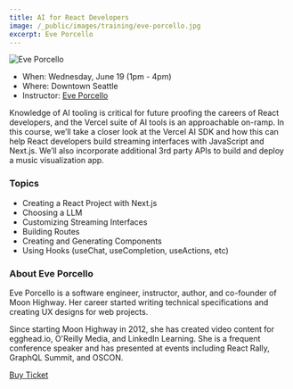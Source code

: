 ```yaml
---
title: AI for React Developers
image: /_public/images/training/eve-porcello.jpg
excerpt: Eve Porcello
---
```

![Eve Porcello](/_public/images/sharing/2024/trainings/ai-for-react-developers.png)

* When: Wednesday, June 19 (1pm - 4pm)
* Where: Downtown Seattle
* Instructor: [Eve Porcello](https://twitter.com/eveporcello)

Knowledge of AI tooling is critical for future proofing the careers of React developers, and the Vercel suite of AI tools is an approachable on-ramp. In this course, we’ll take a closer look at the Vercel AI SDK and how this can help React developers build streaming interfaces with JavaScript and Next.js. We’ll also incorporate additional 3rd party APIs to build and deploy a music visualization app.

### Topics

* Creating a React Project with Next.js
* Choosing a LLM
* Customizing Streaming Interfaces
* Building Routes
* Creating and Generating Components 
* Using Hooks (useChat, useCompletion, useActions, etc)

### About Eve Porcello

Eve Porcello is a software engineer, instructor, author, and co-founder of Moon Highway. Her career started writing technical specifications and creating UX designs for web projects.

Since starting Moon Highway in 2012, she has created video content for egghead.io, O'Reilly Media, and LinkedIn Learning. She is a frequent conference speaker and has presented at events including React Rally, GraphQL Summit, and OSCON.

<div class="cta"><a href="/2024/tickets">Buy Ticket</a></div>

